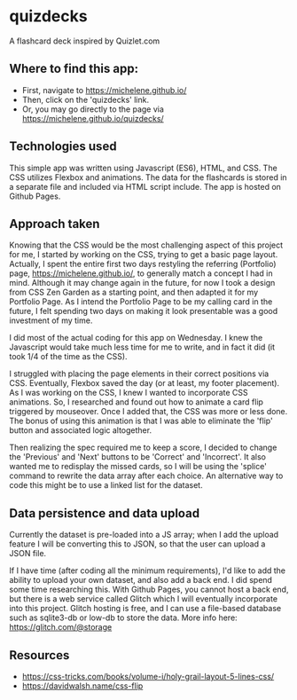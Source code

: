 # quizdecks
A flashcard deck inspired by Quizlet.com

## Where to find this app:
* First, navigate to https://michelene.github.io/
* Then, click on the 'quizdecks' link.
* Or, you may go directly to the page via https://michelene.github.io/quizdecks/


## Technologies used

This simple app was written using Javascript (ES6), HTML, and CSS.
The CSS utilizes Flexbox and animations.
The data for the flashcards is stored in a separate file and included via HTML script include.
The app is hosted on Github Pages.

## Approach taken
Knowing that the CSS would be the most challenging aspect of this project for me, I started by working on the CSS, trying to get a basic page layout. Actually, I spent the entire first two days restyling the referring (Portfolio) page, https://michelene.github.io/, to generally match a concept I had in mind. Although it may change again in the future, for now I took a design from CSS Zen Garden as a starting point, and then adapted it for my Portfolio Page. As I intend the Portfolio Page to be my calling card in the future, I felt spending two days on making it look presentable was a good investment of my time.

I did most of the actual coding for this app on Wednesday. I knew the Javascript would take much less time for me to write, and in fact it did (it took 1/4 of the time as the CSS).

I struggled with placing the page elements in their correct positions via CSS. Eventually, Flexbox saved the day (or at least, my footer placement). As I was working on the CSS, I knew I wanted to incorporate CSS animations. So, I researched and found out how to animate a card flip triggered by mouseover. Once I added that, the CSS was more or less done. The bonus of using this animation is that I was able to eliminate the 'flip' button and associated logic altogether. 

Then realizing the spec required me to keep a score, I decided to change the 'Previous' and 'Next' buttons to be 'Correct' and 'Incorrect'. It also wanted me to redisplay the missed cards, so I will be using the 'splice' command to rewrite the data array after each choice. An alternative way to code this might be to use a linked list for the dataset.

## Data persistence and data upload
Currently the dataset is pre-loaded into a JS array; when I add the upload feature I will be converting this to JSON, so that the user can upload a JSON file.

If I have time (after coding all the minimum requirements), I'd like to add the ability to upload your own dataset, and also add a back end. I did spend some time researching this. With Github Pages, you cannot host a back end, but there is a web service called Glitch which I will eventually incorporate into this project. Glitch hosting is free, and I can use a file-based database such as sqlite3-db or low-db to store the data. More info here:
https://glitch.com/@storage

## Resources
* https://css-tricks.com/books/volume-i/holy-grail-layout-5-lines-css/
* https://davidwalsh.name/css-flip
